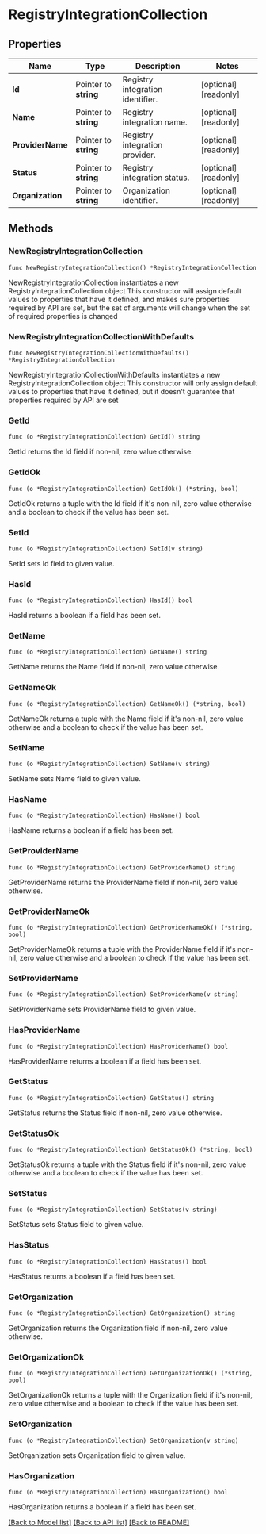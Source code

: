 # RegistryIntegrationCollection

## Properties

Name | Type | Description | Notes
------------ | ------------- | ------------- | -------------
**Id** | Pointer to **string** | Registry integration identifier. | [optional] [readonly] 
**Name** | Pointer to **string** | Registry integration name. | [optional] [readonly] 
**ProviderName** | Pointer to **string** | Registry integration provider. | [optional] [readonly] 
**Status** | Pointer to **string** | Registry integration status. | [optional] [readonly] 
**Organization** | Pointer to **string** | Organization identifier. | [optional] [readonly] 

## Methods

### NewRegistryIntegrationCollection

`func NewRegistryIntegrationCollection() *RegistryIntegrationCollection`

NewRegistryIntegrationCollection instantiates a new RegistryIntegrationCollection object
This constructor will assign default values to properties that have it defined,
and makes sure properties required by API are set, but the set of arguments
will change when the set of required properties is changed

### NewRegistryIntegrationCollectionWithDefaults

`func NewRegistryIntegrationCollectionWithDefaults() *RegistryIntegrationCollection`

NewRegistryIntegrationCollectionWithDefaults instantiates a new RegistryIntegrationCollection object
This constructor will only assign default values to properties that have it defined,
but it doesn't guarantee that properties required by API are set

### GetId

`func (o *RegistryIntegrationCollection) GetId() string`

GetId returns the Id field if non-nil, zero value otherwise.

### GetIdOk

`func (o *RegistryIntegrationCollection) GetIdOk() (*string, bool)`

GetIdOk returns a tuple with the Id field if it's non-nil, zero value otherwise
and a boolean to check if the value has been set.

### SetId

`func (o *RegistryIntegrationCollection) SetId(v string)`

SetId sets Id field to given value.

### HasId

`func (o *RegistryIntegrationCollection) HasId() bool`

HasId returns a boolean if a field has been set.

### GetName

`func (o *RegistryIntegrationCollection) GetName() string`

GetName returns the Name field if non-nil, zero value otherwise.

### GetNameOk

`func (o *RegistryIntegrationCollection) GetNameOk() (*string, bool)`

GetNameOk returns a tuple with the Name field if it's non-nil, zero value otherwise
and a boolean to check if the value has been set.

### SetName

`func (o *RegistryIntegrationCollection) SetName(v string)`

SetName sets Name field to given value.

### HasName

`func (o *RegistryIntegrationCollection) HasName() bool`

HasName returns a boolean if a field has been set.

### GetProviderName

`func (o *RegistryIntegrationCollection) GetProviderName() string`

GetProviderName returns the ProviderName field if non-nil, zero value otherwise.

### GetProviderNameOk

`func (o *RegistryIntegrationCollection) GetProviderNameOk() (*string, bool)`

GetProviderNameOk returns a tuple with the ProviderName field if it's non-nil, zero value otherwise
and a boolean to check if the value has been set.

### SetProviderName

`func (o *RegistryIntegrationCollection) SetProviderName(v string)`

SetProviderName sets ProviderName field to given value.

### HasProviderName

`func (o *RegistryIntegrationCollection) HasProviderName() bool`

HasProviderName returns a boolean if a field has been set.

### GetStatus

`func (o *RegistryIntegrationCollection) GetStatus() string`

GetStatus returns the Status field if non-nil, zero value otherwise.

### GetStatusOk

`func (o *RegistryIntegrationCollection) GetStatusOk() (*string, bool)`

GetStatusOk returns a tuple with the Status field if it's non-nil, zero value otherwise
and a boolean to check if the value has been set.

### SetStatus

`func (o *RegistryIntegrationCollection) SetStatus(v string)`

SetStatus sets Status field to given value.

### HasStatus

`func (o *RegistryIntegrationCollection) HasStatus() bool`

HasStatus returns a boolean if a field has been set.

### GetOrganization

`func (o *RegistryIntegrationCollection) GetOrganization() string`

GetOrganization returns the Organization field if non-nil, zero value otherwise.

### GetOrganizationOk

`func (o *RegistryIntegrationCollection) GetOrganizationOk() (*string, bool)`

GetOrganizationOk returns a tuple with the Organization field if it's non-nil, zero value otherwise
and a boolean to check if the value has been set.

### SetOrganization

`func (o *RegistryIntegrationCollection) SetOrganization(v string)`

SetOrganization sets Organization field to given value.

### HasOrganization

`func (o *RegistryIntegrationCollection) HasOrganization() bool`

HasOrganization returns a boolean if a field has been set.


[[Back to Model list]](../README.md#documentation-for-models) [[Back to API list]](../README.md#documentation-for-api-endpoints) [[Back to README]](../README.md)


